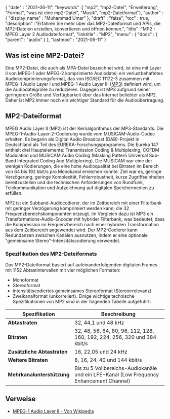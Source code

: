 {
  "date" : "2021-06-11",
  "keywords" :[ "mp2", "mp2-Datei", "Erweiterung", "Format", "was ist eine mp2-Datei", "Musik", "mp2-Dateiformat"],
  "author" : {
    "display_name" : "Muhammad Umar"
},
  "draft" : "false",
  "toc" : true,
  "description" :"Erfahren Sie mehr über das MP2-Dateiformat und APIs, die MP2-Dateien erstellen, konvertieren und öffnen können.",
  "title" :"MP2 - MPEG Layer 2 Audiodateiformat",
  "linktitle" : "MP2",
  "menu" : {
    "docs" : {
      "parent" : "audio"
}
},
  "lastmod" : "2021-06-11"
}

## Was ist eine MP2-Datei?
Eine MP2-Datei, die auch als MPA-Datei bezeichnet wird, ist eine mit Layer II von MPEG-1 oder MPEG-2 komprimierte Audiodatei; ein verlustbehaftetes Audiokomprimierungsformat, das von ISO/IEC 11172-3 zusammen mit MPEG-1 Audio Layer I und MPEG-1 Audio Layer III ([MP3](/de/audio/mp3/)) definiert wird, um die Audiodateigröße zu reduzieren. Dagegen ist MP3 aufgrund seiner geringeren Größe und Verfügbarkeit über das Internet beliebter als MP2. Daher ist MP2 immer noch ein wichtiger Standard für die Audioübertragung.

## MP2-Dateiformat
MPEG Audio Layer II (MP2) ist der Kernalgorithmus der MP3-Standards. Die MPEG-1-Audio-Layer-2-Codierung wurde vom MUSICAM-Audio-Codec erhalten. Es begann als Digital Audio Broadcast (DAB)-Projekt in Deutschland als Teil des EUREKA-Forschungsprogramms. Die Eureka 147 enthielt drei Hauptelemente: Transmission Coding & Multiplexing, COFDM Modulation und MUSICAM Audio Coding (Masking Pattern Universal Sub-Band Integrated Coding And Multiplexing). Die MUSICAM war eine der wenigen Kodierungen, die eine hohe Audioqualität bei Bitraten im Bereich von 64 bis 192 kbit/s pro Monokanal erreichen konnte. Ziel war es, geringe Verzögerung, geringe Komplexität, Fehlerrobustheit, kurze Zugriffseinheiten bereitzustellen und die technischen Anforderungen von Rundfunk, Telekommunikation und Aufzeichnung auf digitalen Speichermedien zu erfüllen.

MP2 ist ein Subband-Audiocodierer, der im Zeitbereich mit einer Filterbank mit geringer Verzögerung komprimiert werden kann, die 32 Frequenzbereichskomponenten erzeugt. Im Vergleich dazu ist MP3 ein Transformations-Audio-Encoder mit hybrider Filterbank, was bedeutet, dass die Kompression im Frequenzbereich nach einer hybriden Transformation aus dem Zeitbereich angewendet wird. Der MP2-Codierer kann Redundanzen zwischen Kanälen ausnutzen, indem er eine optionale "gemeinsame Stereo"-Intensitätscodierung verwendet.

### Spezifikation des MP2-Dateiformats
Das MP2-Dateiformat basiert auf aufeinanderfolgenden digitalen Frames mit 1152 Abtastintervallen mit vier möglichen Formaten:

- Monoformat
- Stereoformat
- intensitätscodiertes gemeinsames Stereoformat (Stereoirrelevanz)
- Zweikanalformat (unkorreliert).
Einige wichtige technische Spezifikationen von MP2 sind in der folgenden Tabelle aufgeführt:

|Spezifikation| Beschreibung|
---|---|
|**Abtastraten**| 32, 44,1 und 48 kHz|
|**Bitraten**|32, 48, 56, 64, 80, 96, 112, 128, 160, 192, 224, 256, 320 und 384 kbit/s|
|**Zusätzliche Abtastraten**|16, 22,05 und 24 kHz|
|**Weitere Bitraten**|8, 16, 24, 40 und 144 kbit/s|
|**Mehrkanalunterstützung**|Bis zu 5 Vollbereichs-Audiokanäle und ein LFE-Kanal (Low Frequency Enhancement Channel)|




## Verweise ##

* [MPEG-1 Audio Layer II – Von Wikipedia](https://en.wikipedia.org/wiki/MPEG-1_Audio_Layer_II)


